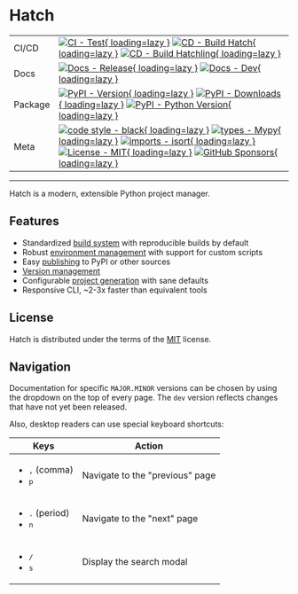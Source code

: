 # Hatch

| | |
| --- | --- |
| CI/CD | [![CI - Test](https://github.com/ofek/hatch/actions/workflows/test.yml/badge.svg){ loading=lazy }](https://github.com/ofek/hatch/actions/workflows/test.yml) [![CD - Build Hatch](https://github.com/ofek/hatch/actions/workflows/build-hatch.yml/badge.svg){ loading=lazy }](https://github.com/ofek/hatch/actions/workflows/build-hatch.yml) [![CD - Build Hatchling](https://github.com/ofek/hatch/actions/workflows/build-hatchling.yml/badge.svg){ loading=lazy }](https://github.com/ofek/hatch/actions/workflows/build-hatchling.yml) |
| Docs | [![Docs - Release](https://github.com/ofek/hatch/actions/workflows/docs-release.yml/badge.svg){ loading=lazy }](https://github.com/ofek/hatch/actions/workflows/docs-release.yml) [![Docs - Dev](https://github.com/ofek/hatch/actions/workflows/docs-dev.yml/badge.svg){ loading=lazy }](https://github.com/ofek/hatch/actions/workflows/docs-dev.yml) |
| Package | [![PyPI - Version](https://img.shields.io/pypi/v/hatch.svg?logo=pypi&label=PyPI&logoColor=gold){ loading=lazy }](https://pypi.org/project/hatch/) [![PyPI - Downloads](https://img.shields.io/pypi/dm/hatchling.svg?color=blue&label=Downloads&logo=pypi&logoColor=gold){ loading=lazy }](https://pypi.org/project/hatch/) [![PyPI - Python Version](https://img.shields.io/pypi/pyversions/hatch.svg?logo=python&label=Python&logoColor=gold){ loading=lazy }](https://pypi.org/project/hatch/) |
| Meta | [![code style - black](https://img.shields.io/badge/code%20style-black-000000.svg){ loading=lazy }](https://github.com/psf/black) [![types - Mypy](https://img.shields.io/badge/types-Mypy-blue.svg){ loading=lazy }](https://github.com/ambv/black) [![imports - isort](https://img.shields.io/badge/imports-isort-ef8336.svg){ loading=lazy }](https://github.com/pycqa/isort) [![License - MIT](https://img.shields.io/badge/license-MIT-9400d3.svg){ loading=lazy }](https://spdx.org/licenses/) [![GitHub Sponsors](https://img.shields.io/github/sponsors/ofek?logo=GitHub%20Sponsors&style=social){ loading=lazy }](https://github.com/sponsors/ofek) |

-----

Hatch is a modern, extensible Python project manager.

## Features

- Standardized [build system](build.md#packaging-ecosystem) with reproducible builds by default
- Robust [environment management](environment.md) with support for custom scripts
- Easy [publishing](publish.md) to PyPI or other sources
- [Version management](version.md)
- Configurable [project generation](config/project-templates.md) with sane defaults
- Responsive CLI, ~2-3x faster than equivalent tools

## License

Hatch is distributed under the terms of the [MIT](https://spdx.org/licenses/MIT.html) license.

## Navigation

Documentation for specific `MAJOR.MINOR` versions can be chosen by using the dropdown on the top of every page. The `dev` version reflects changes that have not yet been released.

Also, desktop readers can use special keyboard shortcuts:

| Keys | Action |
| --- | --- |
| <ul><li><kbd>,</kbd> (comma)</li><li><kbd>p</kbd></li></ul> | Navigate to the "previous" page |
| <ul><li><kbd>.</kbd> (period)</li><li><kbd>n</kbd></li></ul> | Navigate to the "next" page |
| <ul><li><kbd>/</kbd></li><li><kbd>s</kbd></li></ul> | Display the search modal |
